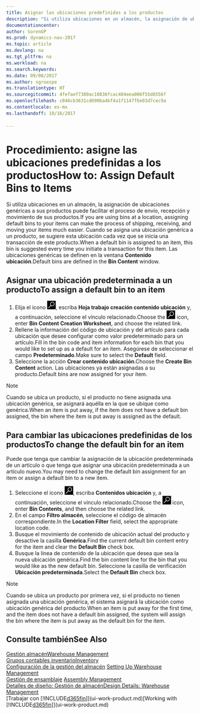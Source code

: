 ```yaml
---
title: Asignar las ubicaciones predefinidas a los productos
description: "Si utiliza ubicaciones en un almacén, la asignación de ubicaciones genéricas a sus productos puede facilitar el proceso de envío, recepción y movimiento de sus productos. Cuando se asigna una ubicación genérica a un producto, se sugiere esta ubicación cada vez que se inicia una transacción de este producto."
documentationcenter: 
author: SorenGP
ms.prod: dynamics-nav-2017
ms.topic: article
ms.devlang: na
ms.tgt_pltfrm: na
ms.workload: na
ms.search.keywords: 
ms.date: 09/08/2017
ms.author: sgroespe
ms.translationtype: HT
ms.sourcegitcommit: 4fefaef7380ac10836fcac404eea006f55d8556f
ms.openlocfilehash: c046cb3631cd690ba4bf4a1f1147f6e03d7cec9a
ms.contentlocale: es-mx
ms.lasthandoff: 10/16/2017

---
```

# <a name="how-to-assign-default-bins-to-items"></a><span data-ttu-id="0b1ad-104">Procedimiento: asigne las ubicaciones predefinidas a los productos</span><span class="sxs-lookup"><span data-stu-id="0b1ad-104">How to: Assign Default Bins to Items</span></span>
<span data-ttu-id="0b1ad-105">Si utiliza ubicaciones en un almacén, la asignación de ubicaciones genéricas a sus productos puede facilitar el proceso de envío, recepción y movimiento de sus productos.</span><span class="sxs-lookup"><span data-stu-id="0b1ad-105">If you are using bins at a location, assigning default bins to your items can make the process of shipping, receiving, and moving your items much easier.</span></span> <span data-ttu-id="0b1ad-106">Cuando se asigna una ubicación genérica a un producto, se sugiere esta ubicación cada vez que se inicia una transacción de este producto.</span><span class="sxs-lookup"><span data-stu-id="0b1ad-106">When a default bin is assigned to an item, this bin is suggested every time you initiate a transaction for this item.</span></span> <span data-ttu-id="0b1ad-107">Las ubicaciones genéricas se definen en la ventana **Contenido ubicación**.</span><span class="sxs-lookup"><span data-stu-id="0b1ad-107">Default bins are defined in the **Bin Content** window.</span></span>  

## <a name="to-assign-a-default-bin-to-an-item"></a><span data-ttu-id="0b1ad-108">Asignar una ubicación predeterminada a un producto</span><span class="sxs-lookup"><span data-stu-id="0b1ad-108">To assign a default bin to an item</span></span>
1.  <span data-ttu-id="0b1ad-109">Elija el icono ![Buscar página o informe](media/ui-search/search_small.png "icono Buscar página o informe"), escriba **Hoja trabajo creación contenido ubicación** y, a continuación, seleccione el vínculo relacionado.</span><span class="sxs-lookup"><span data-stu-id="0b1ad-109">Choose the ![Search for Page or Report](media/ui-search/search_small.png "Search for Page or Report icon") icon, enter **Bin Content Creation Worksheet**, and choose the related link.</span></span>  
2.  <span data-ttu-id="0b1ad-110">Rellene la información del código de ubicación y del artículo para cada ubicación que desee configurar como valor predeterminado para un artículo.</span><span class="sxs-lookup"><span data-stu-id="0b1ad-110">Fill in the bin code and item information for each bin that you would like to set up as a default for an item.</span></span> <span data-ttu-id="0b1ad-111">Asegúrese de seleccionar el campo **Predeterminado**.</span><span class="sxs-lookup"><span data-stu-id="0b1ad-111">Make sure to select the **Default** field.</span></span>  
3.  <span data-ttu-id="0b1ad-112">Seleccione la acción **Crear contenido ubicación**.</span><span class="sxs-lookup"><span data-stu-id="0b1ad-112">Choose the **Create Bin Content** action.</span></span> <span data-ttu-id="0b1ad-113">Las ubicaciones ya están asignadas a su producto.</span><span class="sxs-lookup"><span data-stu-id="0b1ad-113">Default bins are now assigned for your item.</span></span>  

> [!NOTE]  
>  <span data-ttu-id="0b1ad-114">Cuando se ubica un producto, si el producto no tiene asignada una ubicación genérica, se asignará aquélla en la que se ubique como genérica.</span><span class="sxs-lookup"><span data-stu-id="0b1ad-114">When an item is put away, if the item does not have a default bin assigned, the bin where the item is put away is assigned as the default.</span></span>  

## <a name="to-change-the-default-bin-for-an-item"></a><span data-ttu-id="0b1ad-115">Para cambiar las ubicaciones predefinidas de los productos</span><span class="sxs-lookup"><span data-stu-id="0b1ad-115">To change the default bin for an item</span></span>  
<span data-ttu-id="0b1ad-116">Puede que tenga que cambiar la asignación de la ubicación predeterminada de un artículo o que tenga que asignar una ubicación predeterminada a un artículo nuevo.</span><span class="sxs-lookup"><span data-stu-id="0b1ad-116">You may need to change the default bin assignment for an item or assign a default bin to a new item.</span></span>    
1.  <span data-ttu-id="0b1ad-117">Seleccione el icono ![Buscar página o informe](media/ui-search/search_small.png "icono Buscar página o informe"), escriba **Contenidos ubicación** y, a continuación, seleccione el vínculo relacionado.</span><span class="sxs-lookup"><span data-stu-id="0b1ad-117">Choose the ![Search for Page or Report](media/ui-search/search_small.png "Search for Page or Report icon") icon, enter **Bin Contents**, and then choose the related link.</span></span>  
2.  <span data-ttu-id="0b1ad-118">En el campo **Filtro almacén**, seleccione el código de almacén correspondiente.</span><span class="sxs-lookup"><span data-stu-id="0b1ad-118">In the **Location Filter** field, select the appropriate location code.</span></span>  
3.  <span data-ttu-id="0b1ad-119">Busque el movimiento de contenido de ubicación actual del producto y desactive la casilla **Genérica**.</span><span class="sxs-lookup"><span data-stu-id="0b1ad-119">Find the current default bin content entry for the item and clear the **Default Bin** check box.</span></span>  
4.  <span data-ttu-id="0b1ad-120">Busque la línea de contenido de la ubicación que desea que sea la nueva ubicación genérica.</span><span class="sxs-lookup"><span data-stu-id="0b1ad-120">Find the bin content line for the bin that you would like as the new default bin.</span></span> <span data-ttu-id="0b1ad-121">Seleccione la casilla de verificación **Ubicación predeterminada**.</span><span class="sxs-lookup"><span data-stu-id="0b1ad-121">Select the **Default Bin** check box.</span></span>  

> [!NOTE]  
>  <span data-ttu-id="0b1ad-122">Cuando se ubica un producto por primera vez, si el producto no tienen asignada una ubicación genérica, el sistema asignará la ubicación como ubicación genérica del producto.</span><span class="sxs-lookup"><span data-stu-id="0b1ad-122">When an item is put away for the first time, and the item does not have a default bin assigned, the system will assign the bin where the item is put away as the default bin for the item.</span></span>  

## <a name="see-also"></a><span data-ttu-id="0b1ad-123">Consulte también</span><span class="sxs-lookup"><span data-stu-id="0b1ad-123">See Also</span></span>  
[<span data-ttu-id="0b1ad-124">Gestión almacén</span><span class="sxs-lookup"><span data-stu-id="0b1ad-124">Warehouse Management</span></span>](warehouse-manage-warehouse.md)  
[<span data-ttu-id="0b1ad-125">Grupos contables inventario</span><span class="sxs-lookup"><span data-stu-id="0b1ad-125">Inventory</span></span>](inventory-manage-inventory.md)  
<span data-ttu-id="0b1ad-126">[Configuración de la gestión del almacén](warehouse-setup-warehouse.md)   </span><span class="sxs-lookup"><span data-stu-id="0b1ad-126">[Setting Up Warehouse Management](warehouse-setup-warehouse.md)   </span></span>  
<span data-ttu-id="0b1ad-127">[Gestión de ensamblaje](assembly-assemble-items.md)  </span><span class="sxs-lookup"><span data-stu-id="0b1ad-127">[Assembly Management](assembly-assemble-items.md)  </span></span>  
[<span data-ttu-id="0b1ad-128">Detalles de diseño: Gestión de almacén</span><span class="sxs-lookup"><span data-stu-id="0b1ad-128">Design Details: Warehouse Management</span></span>](design-details-warehouse-management.md)  
<span data-ttu-id="0b1ad-129">[Trabajar con [!INCLUDE[d365fin](includes/d365fin_md.md)]](ui-work-product.md)</span><span class="sxs-lookup"><span data-stu-id="0b1ad-129">[Working with [!INCLUDE[d365fin](includes/d365fin_md.md)]](ui-work-product.md)</span></span>

